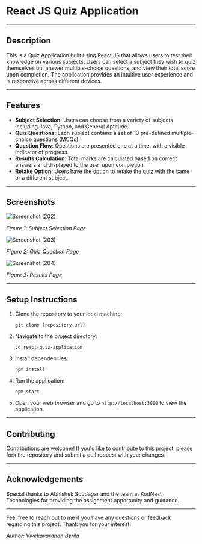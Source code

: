 # React JS Quiz Application

---

## Description

This is a Quiz Application built using React JS that allows users to test their knowledge on various subjects. Users can select a subject they wish to quiz themselves on, answer multiple-choice questions, and view their total score upon completion. The application provides an intuitive user experience and is responsive across different devices.

---

## Features

- **Subject Selection**: Users can choose from a variety of subjects including Java, Python, and General Aptitude.
- **Quiz Questions**: Each subject contains a set of 10 pre-defined multiple-choice questions (MCQs).
- **Question Flow**: Questions are presented one at a time, with a visible indicator of progress.
- **Results Calculation**: Total marks are calculated based on correct answers and displayed to the user upon completion.
- **Retake Option**: Users have the option to retake the quiz with the same or a different subject.

---

## Screenshots

![Screenshot (202)](https://github.com/vivekvardhanb7/Quizapp/assets/121116827/9ddd8174-68f6-43c2-8b80-30012a77ed5b)

*Figure 1: Subject Selection Page*

![Screenshot (203)](https://github.com/vivekvardhanb7/Quizapp/assets/121116827/c5d2b9ed-c11f-4af6-8014-45249ef22d45)

*Figure 2: Quiz Question Page*

![Screenshot (204)](https://github.com/vivekvardhanb7/Quizapp/assets/121116827/f7602008-acc7-4c31-8076-99f78f5cbeb0)

*Figure 3: Results Page*

---

## Setup Instructions

1. Clone the repository to your local machine:
   ```
   git clone [repository-url]
   ```

2. Navigate to the project directory:
   ```
   cd react-quiz-application
   ```

3. Install dependencies:
   ```
   npm install
   ```

4. Run the application:
   ```
   npm start
   ```

5. Open your web browser and go to `http://localhost:3000` to view the application.

---

## Contributing

Contributions are welcome! If you'd like to contribute to this project, please fork the repository and submit a pull request with your changes.

---


## Acknowledgements

Special thanks to Abhishek Soudagar and the team at KodNest Technologies for providing the assignment opportunity and guidance.

---

Feel free to reach out to me if you have any questions or feedback regarding this project. Thank you for your interest!

*Author: Vivekavardhan Berila*
